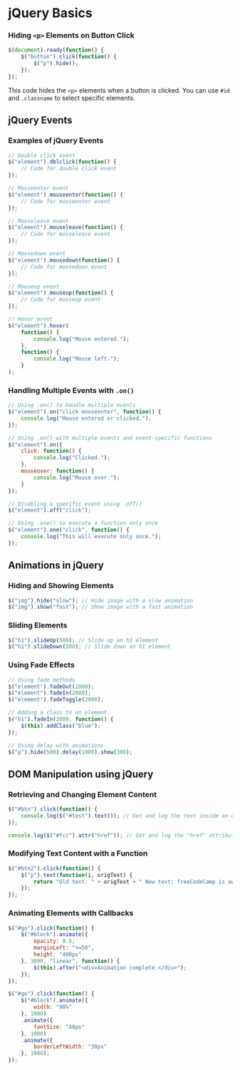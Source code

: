 # jQuery Basics

### Hiding `<p>` Elements on Button Click

```javascript
$(document).ready(function() {
    $("button").click(function() {
        $("p").hide();
    });
});
```

This code hides the `<p>` elements when a button is clicked. You can use `#id` and `.classname` to select specific elements.

## jQuery Events

### Examples of jQuery Events

```javascript
// Double click event
$("element").dblclick(function() {
    // Code for double click event
});

// Mouseenter event
$("element").mouseenter(function() {
    // Code for mouseenter event
});

// Mouseleave event
$("element").mouseleave(function() {
    // Code for mouseleave event
});

// Mousedown event
$("element").mousedown(function() {
    // Code for mousedown event
});

// Mouseup event
$("element").mouseup(function() {
    // Code for mouseup event
});

// Hover event
$("element").hover(
    function() {
        console.log("Mouse entered.");
    },
    function() {
        console.log("Mouse left.");
    }
);
```

### Handling Multiple Events with `.on()`

```javascript
// Using .on() to handle multiple events
$("element").on("click mouseenter", function() {
    console.log("Mouse entered or clicked.");
});

// Using .on() with multiple events and event-specific functions
$("element").on({
    click: function() {
        console.log("Clicked.");
    },
    mouseover: function() {
        console.log("Mouse over.");
    }
});

// Disabling a specific event using .off()
$("element").off("click");

// Using .one() to execute a function only once
$("element").one("click", function() {
    console.log("This will execute only once.");
});
```

## Animations in jQuery

### Hiding and Showing Elements

```javascript
$("img").hide("slow"); // Hide image with a slow animation
$("img").show("fast"); // Show image with a fast animation
```

### Sliding Elements

```javascript
$("h1").slideUp(500); // Slide up an h1 element
$("h1").slideDown(500); // Slide down an h1 element
```

### Using Fade Effects

```javascript
// Using fade methods
$("element").fadeOut(2000);
$("element").fadeIn(2000);
$("element").fadeToggle(2000);

// Adding a class to an element
$("h1").fadeIn(2000, function() {
    $(this).addClass("blue");
});

// Using delay with animations
$("p").hide(500).delay(1000).show(300);
```

## DOM Manipulation using jQuery

### Retrieving and Changing Element Content

```javascript
$("#btn").click(function() {
    console.log($("#test").text()); // Get and log the text inside an element
});

console.log($("#fcc").attr("href")); // Get and log the "href" attribute of an element
```

### Modifying Text Content with a Function

```javascript
$("#btn2").click(function() {
    $("p").text(function(i, origText) {
        return "Old text: " + origText + " New text: freeCodeCamp is awesome! (index: " + i + ")";
    });
});
```

### Animating Elements with Callbacks

```javascript
$("#go").click(function() {
    $("#block").animate({
        opacity: 0.5,
        marginLeft: "+=50",
        height: "400px"
    }, 3000, "linear", function() {
        $(this).after("<div>Animation complete.</div>");
    });
});

$("#go").click(function() {
    $("#block").animate({ 
        width: "90%"
    }, 1000)
    .animate({
        fontSize: "40px"
    }, 1000)
    .animate({
        borderLeftWidth: "30px"
    }, 1000);
});
